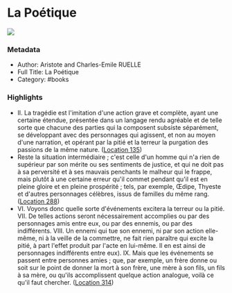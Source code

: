 # La Poétique

![](https://m.media-amazon.com/images/I/912ga2mjjaL._SY160.jpg)

### Metadata

- Author: Aristote and Charles-Emile RUELLE
- Full Title: La Poétique
- Category: #books

### Highlights

- II. La tragédie est l'imitation d'une action grave et complète, ayant une certaine étendue, présentée dans un langage rendu agréable et de telle sorte que chacune des parties qui la composent subsiste séparément, se développant avec des personnages qui agissent, et non au moyen d'une narration, et opérant par la pitié et la terreur la purgation des passions de la même nature. ([Location 135](https://readwise.io/to_kindle?action=open&asin=B01ADR6LHK&location=135))
- Reste la situation intermédiaire ; c'est celle d'un homme qui n'a rien de supérieur par son mérite ou ses sentiments de justice, et qui ne doit pas à sa perversité et à ses mauvais penchants le malheur qui le frappe, mais plutôt à une certaine erreur qu'il commet pendant qu'il est en pleine gloire et en pleine prospérité ; tels, par exemple, Œdipe, Thyeste et d'autres personnages célèbres, issus de familles du même rang. ([Location 288](https://readwise.io/to_kindle?action=open&asin=B01ADR6LHK&location=288))
- VI. Voyons donc quelle sorte d'événements excitera la terreur ou la pitié. VII. De telles actions seront nécessairement accomplies ou par des personnages amis entre eux, ou par des ennemis, ou par des indifférents. VIII. Un ennemi qui tue son ennemi, ni par son action elle-même, ni à la veille de la commettre, ne fait rien paraître qui excite la pitié, à part l'effet produit par l'acte en lui-même. Il en est ainsi de personnages indifférents entre eux). IX. Mais que les événements se passent entre personnes amies ; que, par exemple, un frère donne ou soit sur le point de donner la mort à son frère, une mère à son fils, un fils à sa mère, ou qu'ils accomplissent quelque action analogue, voilà ce qu'il faut chercher. ([Location 314](https://readwise.io/to_kindle?action=open&asin=B01ADR6LHK&location=314))
